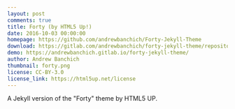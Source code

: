 ```yaml
---
layout: post
comments: true
title: Forty (by HTML5 Up!)
date: 2016-10-03 00:00:00
homepage: https://github.com/andrewbanchich/Forty-Jekyll-Theme
download: https://gitlab.com/andrewbanchich/forty-jekyll-theme/repository/archive.zip?ref=master
demo: https://andrewbanchich.gitlab.io/forty-jekyll-theme/
author: Andrew Banchich
thumbnail: forty.png
license: CC-BY-3.0
license_link: https://html5up.net/license
---
```


A Jekyll version of the "Forty" theme by HTML5 UP.
